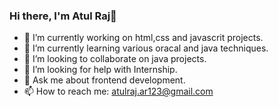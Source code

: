 ### Hi there, I'm Atul Raj👋

 
- 🔭 I’m currently working on html,css and javascrit projects.
- 🌱 I’m currently learning various oracal and java techniques.
- 👯 I’m looking to collaborate on java projects. 
- 🤔 I’m looking for help with Internship.
- 💬 Ask me about frontend development.
- 📫 How to reach me: atulraj.ar123@gmail.com
